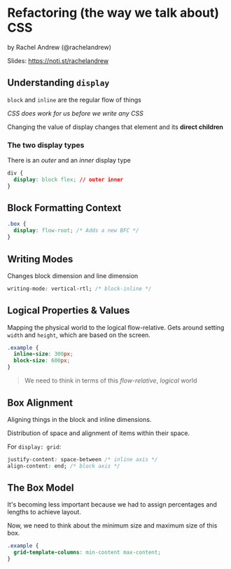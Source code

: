 # Refactoring (the way we talk about) CSS

by Rachel Andrew (@rachelandrew)

Slides: https://noti.st/rachelandrew

## Understanding `display`

`block` and `inline` are the regular flow of things

_CSS does work for us before we write any CSS_

Changing the value of display changes that element and its **direct children**

### The two display types

There is an _outer_ and an _inner_ display type

```css
div {
  display: block flex; // outer inner
}
```

## Block Formatting Context

```css
.box {
  display: flow-root; /* Adds a new BFC */
}
```

## Writing Modes

Changes block dimension and line dimension

```css
writing-mode: vertical-rtl; /* block-inline */
```

## Logical Properties & Values

Mapping the physical world to the logical flow-relative. Gets around setting `width` and `height`, which are based on the screen.

```css
.example {
  inline-size: 300px;
  block-size: 600px;
}
```

> We need to think in terms of this _flow-relative_, _logical_ world

## Box Alignment

Aligning things in the block and inline dimensions.

Distribution of space and alignment of items within their space.

For `display: grid`:

```css
justify-content: space-between /* inline axis */
align-content: end; /* block axis */
```

## The Box Model

It's becoming less important because we had to assign percentages and lengths to achieve layout.

Now, we need to think about the minimum size and maximum size of this box.

```css
.example {
  grid-template-columns: min-content max-content;
}
```
